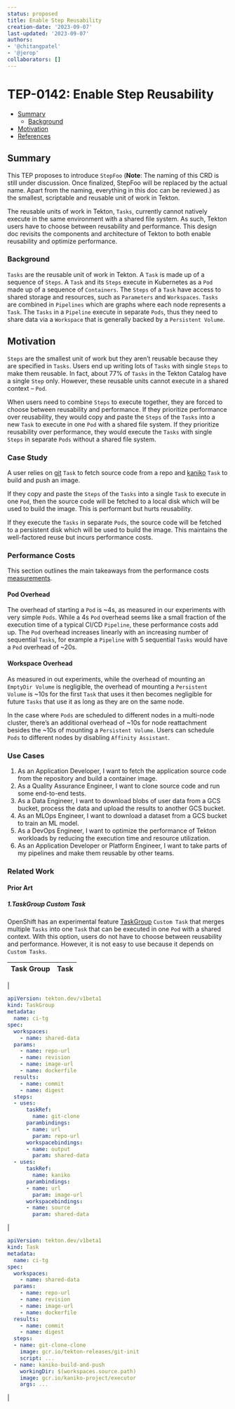 ```yaml
---
status: proposed
title: Enable Step Reusability 
creation-date: '2023-09-07'
last-updated: '2023-09-07'
authors:
- '@chitangpatel'
- '@jerop'
collaborators: []
---
```


# TEP-0142: Enable Step Reusability 

<!-- toc -->
- [Summary](#summary)
  - [Background](#background)
- [Motivation](#motivation)
- [References](#references)
<!-- /toc -->

## Summary

This TEP proposes to introduce `StepFoo` (**Note**: The naming of this CRD is still under discussion. Once finalized, StepFoo will be replaced by the actual name. Apart from the naming, everything in this doc can be reviewed.) as the smallest, scriptable and reusable unit of work in Tekton. 

The reusable units of work in Tekton, `Tasks`, currently cannot natively execute in the same environment with a shared file system. As such, Tekton users have to choose between reusability and performance. This design doc revisits the components and architecture of Tekton to both enable reusability and optimize performance. 

### Background

`Tasks` are the reusable unit of work in Tekton. A `Task` is made up of a sequence of `Steps`. A `Task` and its `Steps` execute in Kubernetes as a `Pod` made up of a sequence of `Containers`. The `Steps` of a `Task` have access to shared storage and resources, such as `Parameters` and `Workspaces`. `Tasks` are combined in `Pipelines` which are graphs where each node represents a `Task`. The `Tasks` in a `Pipeline` execute in separate `Pods`, thus they need to share data via a `Workspace` that is generally backed by a `Persistent Volume`.

## Motivation

`Steps` are the smallest unit of work but they aren’t reusable because they are specified in `Tasks`. Users end up writing lots of `Tasks` with single `Steps` to make them reusable. In fact, about 77% of `Tasks` in the Tekton Catalog have a single `Step` only. However, these reusable units cannot execute in a shared context – `Pod`. 

When users need to combine `Steps` to execute together, they are forced to choose between reusability and performance. If they prioritize performance over reusability, they would copy and paste the `Steps` of the `Tasks` into a new `Task` to execute in one `Pod` with a shared file system. If they prioritize reusability over performance, they would execute the `Tasks` with single `Steps` in separate `Pods` without a shared file system.

### Case Study

A user relies on [git](https://github.com/tektoncd/catalog/tree/main/task/git-clone/0.9) `Task` to fetch source code from a repo and [kaniko](https://github.com/tektoncd/catalog/blob/main/task/kaniko/0.6/kaniko.yaml) `Task` to build and push an image. 

If they copy and paste the `Steps` of the `Tasks` into a single `Task` to execute in one `Pod`, then the source code will be fetched to a local disk which will be used to build the image. This is performant but hurts reusability.

If they execute the `Tasks` in separate `Pods`, the source code will be fetched to a persistent disk which will be used to build the image. This maintains the well-factored reuse but incurs performance costs.

### Performance Costs

This section outlines the main takeaways from the performance costs [measurements](https://docs.google.com/document/d/1ifY4dzNCstiTklYEBWMbyz5TeGoXzalYT7zEr5iWJ8Q/edit).

#### Pod Overhead

The overhead of starting a `Pod` is ~4s, as measured in our experiments with very simple `Pods`. While a 4s `Pod` overhead seems like a small fraction of the execution time of a typical CI/CD `Pipeline`, these performance costs add up. The `Pod` overhead increases linearly with an increasing number of sequential `Tasks`, for example a `Pipeline` with 5 sequential `Tasks` would have a `Pod` overhead of ~20s.

#### Workspace Overhead

As measured in out experiments, while the overhead of mounting an `EmptyDir Volume` is negligible, the overhead of mounting a `Persistent Volume` is ~10s for the first `Task` that uses it then becomes negligible for future `Tasks` that use it as long as they are on the same node.

In the case where `Pods` are scheduled to different nodes in a multi-node cluster, there’s an additional overhead of ~10s for node reattachment besides the ~10s of mounting a `Persistent Volume`. Users can schedule `Pods` to different nodes by disabling `Affinity Assistant`.

### Use Cases

1. As an Application Developer, I want to fetch the application source code from the repository and build a container image. 
2. As a Quality Assurance Engineer, I want to clone source code and run some end-to-end tests.
3. As a Data Engineer, I want to download blobs of user data from a GCS bucket, process the data and upload the results to another GCS bucket.
4. As an MLOps Engineer, I want to download a dataset from a GCS bucket to train an ML model.
5. As a DevOps Engineer, I want to optimize the performance of Tekton workloads by reducing the execution time and resource utilization.
6. As an Application Developer or Platform Engineer, I want to take parts of my pipelines and make them reusable by other teams.

### Related Work

#### Prior Art

##### 1.TaskGroup Custom Task

OpenShift has an experimental feature [TaskGroup](https://github.com/openshift-pipelines/tekton-task-group/tree/f43d027f4d5928e34d099b98870b17dbbffde65a) `Custom Task` that merges multiple `Tasks` into one `Task` that can be executed in one `Pod` with a shared context. With this option, users do not have to choose between reusability and performance. However, it is not easy to use because it depends on `Custom Tasks`.

|Task Group| Task|
|----------|-----|
|
```yaml
apiVersion: tekton.dev/v1beta1
kind: TaskGroup
metadata:
  name: ci-tg
spec:
  workspaces:
    - name: shared-data
  params:
    - name: repo-url
    - name: revision
    - name: image-url
    - name: dockerfile
  results:
    - name: commit
    - name: digest
  steps:
  - uses:
      taskRef:
        name: git-clone
      parambindings:
      - name: url
        param: repo-url
      workspacebindings:
      - name: output
        param: shared-data
  - uses:
      taskRef:
        name: kaniko
      parambindings:
      - name: url
        param: image-url
      workspacebindings:
      - name: source
        param: shared-data
```
|
```yaml
apiVersion: tekton.dev/v1beta1
kind: Task
metadata:
  name: ci-tg
spec:
  workspaces:
    - name: shared-data
  params:
    - name: repo-url
    - name: revision
    - name: image-url
    - name: dockerfile
  results:
    - name: commit
    - name: digest
  steps:
  - name: git-clone-clone
    image: gcr.io/tekton-releases/git-init
    script: ...
  - name: kaniko-build-and-push
    workingDir: $(workspaces.source.path)
    image: gcr.io/kaniko-project/executor
    args: ...
``` 
|

